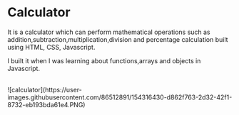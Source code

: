 # Calculator
<p> It is a calculator which can perform mathematical operations such as  addition,subtraction,multiplication,division and percentage calculation built using HTML, CSS, Javascript.<p/>

<p>I built it when I was learning about functions,arrays and objects in Javascript.<p/>

<br>
![calculator](https://user-images.githubusercontent.com/86512891/154316430-d862f763-2d32-42f1-8732-eb193bda61e4.PNG)
